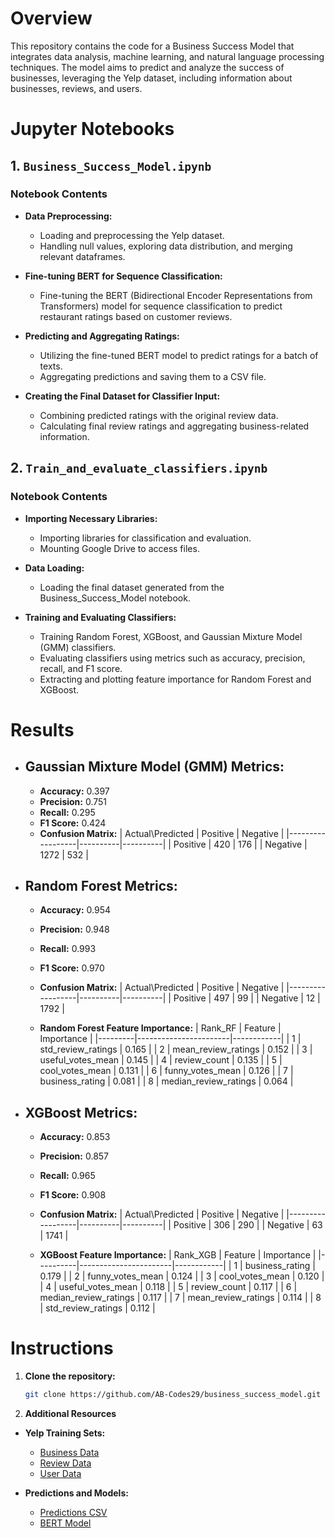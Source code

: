 # Overview

This repository contains the code for a Business Success Model that integrates data analysis, machine learning, and natural language processing techniques. The model aims to predict and analyze the success of businesses, leveraging the Yelp dataset, including information about businesses, reviews, and users.

# Jupyter Notebooks

## 1. `Business_Success_Model.ipynb`

### Notebook Contents

- **Data Preprocessing:**
  - Loading and preprocessing the Yelp dataset.
  - Handling null values, exploring data distribution, and merging relevant dataframes.

- **Fine-tuning BERT for Sequence Classification:**
  - Fine-tuning the BERT (Bidirectional Encoder Representations from Transformers) model for sequence classification to predict restaurant ratings based on customer reviews.

- **Predicting and Aggregating Ratings:**
  - Utilizing the fine-tuned BERT model to predict ratings for a batch of texts.
  - Aggregating predictions and saving them to a CSV file.

- **Creating the Final Dataset for Classifier Input:**
  - Combining predicted ratings with the original review data.
  - Calculating final review ratings and aggregating business-related information.

## 2. `Train_and_evaluate_classifiers.ipynb`

### Notebook Contents

- **Importing Necessary Libraries:**
  - Importing libraries for classification and evaluation.
  - Mounting Google Drive to access files.

- **Data Loading:**
  - Loading the final dataset generated from the Business_Success_Model notebook.

- **Training and Evaluating Classifiers:**
  - Training Random Forest, XGBoost, and Gaussian Mixture Model (GMM) classifiers.
  - Evaluating classifiers using metrics such as accuracy, precision, recall, and F1 score.
  - Extracting and plotting feature importance for Random Forest and XGBoost.

# Results

   - ## Gaussian Mixture Model (GMM) Metrics:

      - **Accuracy:** 0.397
      - **Precision:** 0.751
      - **Recall:** 0.295
      - **F1 Score:** 0.424
      - **Confusion Matrix:**
        | Actual\Predicted | Positive | Negative |
        |------------------|----------|----------|
        | Positive         | 420      | 176      |
        | Negative         | 1272     | 532      |

  - ## Random Forest Metrics:

    - **Accuracy:** 0.954
    - **Precision:** 0.948
    - **Recall:** 0.993
    - **F1 Score:** 0.970
    - **Confusion Matrix:**
      | Actual\Predicted | Positive | Negative |
      |------------------|----------|----------|
      | Positive         | 497      | 99       |
      | Negative         | 12       | 1792     |

    - **Random Forest Feature Importance:**
      | Rank_RF | Feature               | Importance |
      |---------|-----------------------|------------|
      | 1       | std_review_ratings    | 0.165      |
      | 2       | mean_review_ratings   | 0.152      |
      | 3       | useful_votes_mean     | 0.145      |
      | 4       | review_count          | 0.135      |
      | 5       | cool_votes_mean       | 0.131      |
      | 6       | funny_votes_mean      | 0.126      |
      | 7       | business_rating       | 0.081      |
      | 8       | median_review_ratings | 0.064      |

- ## XGBoost Metrics:
  
    - **Accuracy:** 0.853
    - **Precision:** 0.857
    - **Recall:** 0.965
    - **F1 Score:** 0.908
    - **Confusion Matrix:**
      | Actual\Predicted | Positive | Negative |
      |------------------|----------|----------|
      | Positive         | 306      | 290      |
      | Negative         | 63       | 1741     |

    - **XGBoost Feature Importance:**
      | Rank_XGB | Feature               | Importance |
      |----------|-----------------------|------------|
      | 1        | business_rating       | 0.179      |
      | 2        | funny_votes_mean      | 0.124      |
      | 3        | cool_votes_mean       | 0.120      |
      | 4        | useful_votes_mean     | 0.118      |
      | 5        | review_count          | 0.117      |
      | 6        | median_review_ratings | 0.117      |
      | 7        | mean_review_ratings   | 0.114      |
      | 8        | std_review_ratings    | 0.112      |

# Instructions

1. **Clone the repository:**

   ```bash
   git clone https://github.com/AB-Codes29/business_success_model.git

2. **Additional Resources**

- **Yelp Training Sets:**
  - [Business Data](https://drive.google.com/file/d/1nEZMt7hZdnoTmi4nFROPSC6COo7xiusm/view?usp=sharing)
  - [Review Data](https://drive.google.com/file/d/1CMIJUMffIbmZzjjC_GryjUImZHp3QtGj/view?usp=sharing)
  - [User Data](https://drive.google.com/file/d/1DtqKMqtTEfQKFJiKEUavuMR5VmVDk6dR/view?usp=sharing)

- **Predictions and Models:**
  - [Predictions CSV](https://drive.google.com/file/d/18eu8ibTyaM5ClAb5MWIncKdsBjZCWjuc/view?usp=sharing)
  - [BERT Model](https://drive.google.com/drive/folders/1wsGkay3O__A3oWPiIoMlHd86-loa2l_h?usp=sharing)
